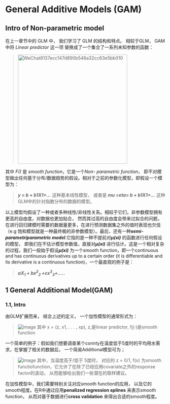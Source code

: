 # General Additive Models (GAM)
## Intro of Non-parametric model
在上一章节中的 GLM 中， 我们学习了 GLM 的结构和特点。 相较于GLM， GAM中将 *Linear predictor* 这一项 替换成了一个集合了一系列未知参数的函数：
> <img width="344" alt="WeChat8137ecc147d890b546a32cc63e5bb010" src="https://user-images.githubusercontent.com/89850899/158422113-14e33e72-ae58-4111-b1ad-b7de41c9bc93.png">
其中 *F()* 是 *smooth function*，它是一个*Non- parametric function*， 即不对模型做出任何基于分布/数据趋势的假设。相对于之前的参数化模型，即假设一个模型为：
> ***y = b + b1X1+...*** 这种基本线性模型， 或者是 ***mu =eta= b + b1X1+...*** 这种GLM中的针对指数分布的数据的模型。

以上模型均假设了一种或者多种线性/非线性关系。相较于它们，非参数模型拥有更高的自由度，对数据也更加贴合， 然而其过高的自由度会带来过拟合的问题，在进行回归建模时需要的数据量更多，在进行预测数据集之外的值时表现也欠佳（e.g 饱和模型就是一种最终极的非参数模型）。最后，还有一种***semi-parametriparametric model***.它指的是一种不提前对***µ(xi)*** 的函数进行任何假设的模型， 即我们在不估计模型参数值，直接对***µ(xi)*** 进行估计。这是一个相对复杂的过程，我们一般始于假设***µ(xi)*** 为一个smooth function，即一个continuous and has continuous derivatives up to a certain order (it is differentiable and its derivative is a continuous function)，一个最直观的例子是：
> ***aX<sub>1</sub> + bx<sup>2</sup><sub>2</sub> +cx<sup>3</sup><sub>3</sub>+.....***

## 1 General Additional Model(GAM)
### 1.1, Intro
由GLM扩展而来， 结合上述的定义， 一个加性模型的通常形式为：
>![image](https://user-images.githubusercontent.com/89850899/159052904-9d0cbac0-830e-4282-8efb-8e77deaf9f68.png)
其中 x = (z, x1, . . . , xp), z,是linear predictor, fj(·)是smooth function

一个简单的例子：假如我们想要调查某个connty在温度低于5度时的平均用水需求，在掌握了相关的数据后， 一个简易Additional模型可为；
>![image](https://user-images.githubusercontent.com/89850899/159053991-3e963a19-6061-4bf5-83a9-3b0bf593bbc7.png)
>其中，当温度高于/低于 5度时， 对应的 z = 0/1, f(x) 为smooth functiofunction，它允许了在除了已经应用covariate之外的response factor的波动， 从而能够给出我们一些潜在的取样建议。

在加性模型中，我们需要特别关注对应smooth function的应用， 以及它的smooth程度。在R中通过应用**penalized regression splines** 来表示smooth function， 从而对基于数据进行**cross validation** 来得出合适的smooth程度。







 
